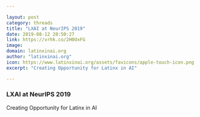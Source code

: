 ```yaml
---

layout: post
category: threads
title: "LXAI at NeurIPS 2019"
date: 2019-08-12 20:50:27
link: https://vrhk.co/2H0UxFG
image: 
domain: latinxinai.org
author: "latinxinai.org"
icon: https://www.latinxinai.org/assets/favicons/apple-touch-icon.png
excerpt: "Creating Opportunity for Latinx in AI"

---
```


### LXAI at NeurIPS 2019

Creating Opportunity for Latinx in AI